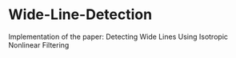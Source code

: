 # Wide-Line-Detection
Implementation of the paper: Detecting Wide Lines Using Isotropic Nonlinear Filtering
